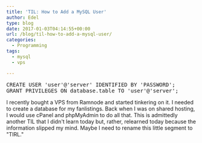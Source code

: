 ```yaml
---
title: 'TIL: How to Add a MySQL User'
author: Edel
type: blog
date: 2017-01-03T04:14:55+00:00
url: /blog/til-how-to-add-a-mysql-user/
categories:
  - Programming
tags:
  - mysql
  - vps

---
```

<pre>CREATE USER 'user'@'server' IDENTIFIED BY 'PASSWORD';
GRANT PRIVILEGES ON database.table TO 'user'@'server';</pre>

I recently bought a VPS from Ramnode and started tinkering on it. I needed to create a database for my fanlistings. Back when I was on shared hosting, I would use cPanel and phpMyAdmin to do all that. This is admittedly another TIL that I didn't learn today but, rather, relearned today because the information slipped my mind. Maybe I need to rename this little segment to "TIRL."